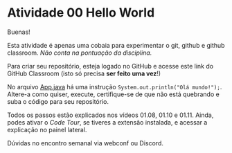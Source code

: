 # Atividade 00 Hello World

Buenas!

Esta atividade é apenas uma cobaia para experimentar o git, github e github classroom. _Não conta na pontuação da disciplina._

Para criar seu repositório, esteja logado no GitHub e acesse este link do GitHub Classroom <TODO> (isto só precisa **ser feito uma vez**!)

No arquivo [App.java](src/App.java) há uma instrução `System.out.println("Olá mundo!");`. Altere-a como quiser, execute, certifique-se de que não está quebrando e suba o código para seu repositório.

Todos os passos estão explicados nos vídeos 01.08, 01.10 e 01.11. Ainda, podes ativar o _Code Tour_, se tiveres a extensão instalada, e acessar a explicação no painel lateral.

Dúvidas no encontro semanal via webconf ou Discord.
